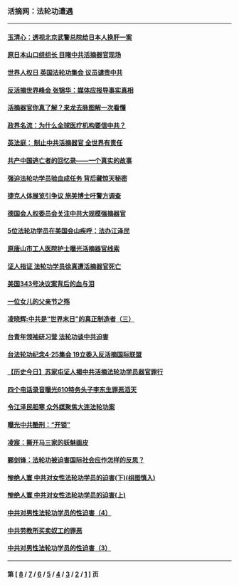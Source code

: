 ### 活摘网：法轮功遭遇
---
#### [玉清心：透视北京武警总院给日本人换肝一案](../../pages/nf5881/n13771978.md?06040430) 
#### [原日本山口组组长 目睹中共活摘器官现场](../../pages/nf5881/n13767360.md?06040430) 
#### [世界人权日 英国法轮功集会 议员谴责中共](../../pages/nf5881/n13431763.md?06040430) 
#### [反活摘世界峰会 张锦华：媒体应报导事实真相](../../pages/nf5881/n13278502.md?06040430) 
#### [活摘器官你真了解？来龙去脉图解一次看懂](../../pages/nf5881/n13013820.md?06040430) 
#### [政界名流：为什么全球医疗机构要信中共？](../../pages/nf5881/n11945479.md?06040430) 
#### [英法庭： 制止中共活摘器官 全世界有责任](../../pages/nf5881/n11330691.md?06040430) 
#### [共产中国逃亡者的回忆录——一个真实的故事](../../pages/nf5881/n10918649.md?06040430) 
#### [强迫法轮功学员验血成任务 背后藏惊天秘密](../../pages/nf5881/n4252384.md?06040430) 
#### [捷克人体展览引争议 旅美博士吁警方调查](../../pages/nf5881/n9429187.md?06040430) 
#### [德国会人权委员会关注中共大规模强摘器官](../../pages/nf5881/n8418950.md?06040430) 
#### [5位法轮功学员在美国会山疾呼：法办江泽民](../../pages/nf5881/n8101519.md?06040430) 
#### [原唐山市工人医院护士曝光活摘器官线索](../../pages/nf5881/n8076384.md?06040430) 
#### [证人指证 法轮功学员徐真遭活摘器官死亡](../../pages/nf5881/n8042467.md?06040430) 
#### [美国343号决议案背后的血与泪](../../pages/nf5881/n8020684.md?06040430) 
#### [一位女儿的父亲节之殇](../../pages/nf5881/n8014122.md?06040430) 
#### [凌晓辉:中共是“世界末日”的真正制造者（三）](../../pages/nf5881/n4210333.md?06040430) 
#### [台青年领袖研习营 法轮功谈中共迫害](../../pages/nf5881/n4141857.md?06040430) 
#### [台法轮功纪念4‧25集会 19立委入反活摘国际联盟](../../pages/nf5881/n4141821.md?06040430) 
#### [【历史今日】苏家屯证人揭中共活摘法轮功学员器官罪行](../../pages/nf5881/n4135912.md?06040430) 
#### [四个电话录音曝光610特务头子李东生罪恶滔天](../../pages/nf5881/n4040060.md?06040430) 
#### [令江泽民胆寒 众外媒聚焦大连法轮功案](../../pages/nf5881/n3932671.md?06040430) 
#### [曝光中共酷刑：“开锁”](../../pages/nf5881/n3889373.md?06040430) 
#### [凌宸：撕开马三家的妖魅画皮](../../pages/nf5881/n3849369.md?06040430) 
#### [郦剑锋：法轮功被迫害国际社会应作怎样的反思？](../../pages/nf5881/n3824560.md?06040430) 
#### [惨绝人寰 中共对女性法轮功学员的迫害(下)(组图慎入)](../../pages/nf5881/n3816285.md?06040430) 
#### [惨绝人寰 中共对女性法轮功学员的迫害(上)](../../pages/nf5881/n3815374.md?06040430) 
#### [中共对男性法轮功学员的性迫害（4）](../../pages/nf5881/n3769144.md?06040430) 
#### [中共劳教所买卖奴工的罪恶](../../pages/nf5881/n3769378.md?06040430) 
#### [中共对男性法轮功学员的性迫害（3）](../../pages/nf5881/n3768231.md?06040430) 

---
#### 第 [ [8](./8.md?06040430) / [7](./7.md?06040430) / [6](./6.md?06040430) / [5](./5.md?06040430) / [4](./4.md?06040430) / [3](./3.md?06040430) / [2](./2.md?06040430) / [1](./1.md?06040430) ] 页
